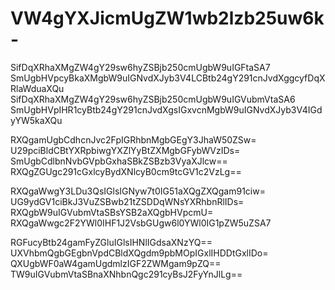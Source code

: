 # VW4gYXJicmUgZW1wb2lzb25uw6k-

SifDqXRhaXMgZW4gY29sw6hyZSBjb250cmUgbW9uIGFtaSA7
SmUgbHVpcyBkaXMgbW9uIGNvdXJyb3V4LCBtb24gY291cnJvdXggcyfDqXRlaWduaXQu
SifDqXRhaXMgZW4gY29sw6hyZSBjb250cmUgbW9uIGVubmVtaSA6
SmUgbHVpIHR1cyBtb24gY291cnJvdXgsIGxvcnMgbW9uIGNvdXJyb3V4IGdyYW5kaXQu

RXQgamUgbCdhcnJvc2FpIGRhbnMgbGEgY3JhaW50ZSw=  
U29pciBldCBtYXRpbiwgYXZlYyBtZXMgbGFybWVzIDs=  
SmUgbCdlbnNvbGVpbGxhaSBkZSBzb3VyaXJlcw==  
RXQgZGUgc291cGxlcyBydXNlcyB0cm9tcGV1c2VzLg==

RXQgaWwgY3LDu3QsIGlsIGNyw7t0IG51aXQgZXQgam91ciw=  
UG9ydGV1ciBkJ3VuZSBwb21tZSDDqWNsYXRhbnRlIDs=  
RXQgbW9uIGVubmVtaSBsYSB2aXQgbHVpcmU=  
RXQgaWwgc2F2YWl0IHF1J2VsbGUgw6l0YWl0IG1pZW5uZSA7

RGFucyBtb24gamFyZGluIGlsIHNlIGdsaXNzYQ==  
UXVhbmQgbGEgbnVpdCBldXQgdm9pbMOpIGxlIHDDtGxlIDo=  
QXUgbWF0aW4gamUgdmlzIGF2ZWMgam9pZQ==  
TW9uIGVubmVtaSBnaXNhbnQgc291cyBsJ2FyYnJlLg==
